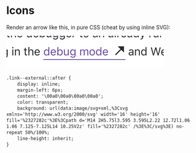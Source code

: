 # Icons

Render an arrow like this, in pure CSS \(cheat by using inline SVG\):

![](../../.gitbook/assets/screen-shot-2020-06-01-at-11.34.57-am.png)

```text
.link--external::after {
    display: inline;
    margin-left: 6px;
    content: '\00a0\00a0\00a0\00a0';
    color: transparent;
    background: url(data:image/svg+xml,%3Csvg xmlns='http://www.w3.org/2000/svg' width='16' height='16' fill='%2327282c'%3E%3Cpath d='M14 2H5.75l3.595 3.595L2.22 12.72l1.06 1.06 7.125-7.125L14 10.25V2z' fill='%2327282c' /%3E%3C/svg%3E) no-repeat 50%/100%;
    line-height: inherit;
}
```



